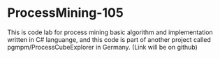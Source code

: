 # ProcessMining-105

This is code lab for process mining basic algorithm and implementation written in C# languange, and this code is part of another project called pgmpm/ProcessCubeExplorer in Germany. (Link will be on github)
